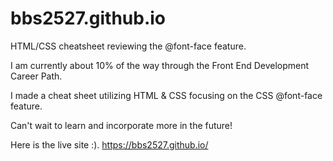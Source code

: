 # bbs2527.github.io
HTML/CSS cheatsheet reviewing the @font-face feature.

I am currently about 10% of the way through the Front End Development Career Path. 

I made a cheat sheet utilizing HTML & CSS focusing on the CSS @font-face feature. 

Can't wait to learn and incorporate more in the future!

Here is the live site :). 
https://bbs2527.github.io/
